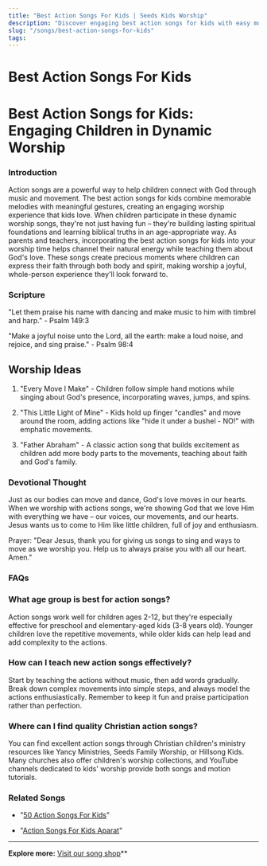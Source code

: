 ```yaml
---
title: "Best Action Songs For Kids | Seeds Kids Worship"
description: "Discover engaging best action songs for kids with easy motions and biblical lessons. Perfect for children's worship, Sunday school, and family devotions."
slug: "/songs/best-action-songs-for-kids"
tags:
---
```


# Best Action Songs For Kids

# Best Action Songs for Kids: Engaging Children in Dynamic Worship

### Introduction
Action songs are a powerful way to help children connect with God through music and movement. The best action songs for kids combine memorable melodies with meaningful gestures, creating an engaging worship experience that kids love. When children participate in these dynamic worship songs, they're not just having fun – they're building lasting spiritual foundations and learning biblical truths in an age-appropriate way. As parents and teachers, incorporating the best action songs for kids into your worship time helps channel their natural energy while teaching them about God's love. These songs create precious moments where children can express their faith through both body and spirit, making worship a joyful, whole-person experience they'll look forward to.

### Scripture
"Let them praise his name with dancing and make music to him with timbrel and harp." - Psalm 149:3

"Make a joyful noise unto the Lord, all the earth: make a loud noise, and rejoice, and sing praise." - Psalm 98:4

## Worship Ideas
1. "Every Move I Make" - Children follow simple hand motions while singing about God's presence, incorporating waves, jumps, and spins.

2. "This Little Light of Mine" - Kids hold up finger "candles" and move around the room, adding actions like "hide it under a bushel - NO!" with emphatic movements.

3. "Father Abraham" - A classic action song that builds excitement as children add more body parts to the movements, teaching about faith and God's family.

### Devotional Thought
Just as our bodies can move and dance, God's love moves in our hearts. When we worship with actions songs, we're showing God that we love Him with everything we have – our voices, our movements, and our hearts. Jesus wants us to come to Him like little children, full of joy and enthusiasm.

Prayer: "Dear Jesus, thank you for giving us songs to sing and ways to move as we worship you. Help us to always praise you with all our heart. Amen."

### FAQs

### What age group is best for action songs?
Action songs work well for children ages 2-12, but they're especially effective for preschool and elementary-aged kids (3-8 years old). Younger children love the repetitive movements, while older kids can help lead and add complexity to the actions.

### How can I teach new action songs effectively?
Start by teaching the actions without music, then add words gradually. Break down complex movements into simple steps, and always model the actions enthusiastically. Remember to keep it fun and praise participation rather than perfection.

### Where can I find quality Christian action songs?
You can find excellent action songs through Christian children's ministry resources like Yancy Ministries, Seeds Family Worship, or Hillsong Kids. Many churches also offer children's worship collections, and YouTube channels dedicated to kids' worship provide both songs and motion tutorials.

### Related Songs

- "[50 Action Songs For Kids](/songs/50-action-songs-for-kids/)"

- "[Action Songs For Kids Aparat](/songs/action-songs-for-kids-aparat/)"

---

**Explore more:** [Visit our song shop](https://seedskidsworship.com/shop)**

<!-- Schema Markup -->
<script type="application/ld+json">
{
  "@context": "https://schema.org",
  "@type": "MusicRecording",
  "name": "Best Action Songs For Kids",
  "byArtist": {
    "@type": "MusicGroup",
    "name": "Seeds Kids Worship"
  },
  "isFamilyFriendly": true,
  "url": "https://seedskidsworship.com/songs/best-action-songs-for-kids/"
}
</script>
